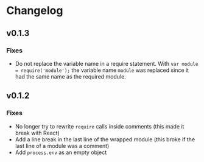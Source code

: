 # Changelog

## v0.1.3

### Fixes
* Do not replace the variable name in a require statement. With `var module = require('module');` the variable name `module` was replaced since it had the same name as the required module.

## v0.1.2

### Fixes
* No longer try to rewrite `require` calls inside comments (this made it break with React)
* Add a line break in the last line of the wrapped module (this broke if the last line of a module was a comment)
* Add `process.env` as an empty object
